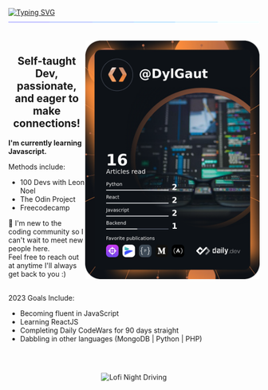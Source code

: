 <a href="https://git.io/typing-svg"><img src="https://readme-typing-svg.demolab.com?font=Roboto&size=37&duration=2800&pause=2000&center=true&vCenter=true&width=940&lines=Hi%2C+I'm+Dylan.+Welcome+to+my+Profile+%3A)" alt="Typing SVG" /></a>
<img  src="assets/border.gif">

<br>

<img align='right' src="assets/DylGaut.png" width="350" alt="DylGaut's Dev Card" />

<h2 align="center"> Self-taught Dev, passionate, and eager to make connections! </h2>
  
  **I'm currently learning Javascript.** <br>

Methods include:
  - 100 Devs with Leon Noel
  - The Odin Project
  - Freecodecamp <br>

🌱 I'm new to the coding community so I can't wait to meet new people here. <br>
Feel free to reach out at anytime I'll always get back to you :) <br> <br>

2023 Goals Include: <br>
- Becoming fluent in JavaScript
- Learning ReactJS
- Completing Daily CodeWars for 90 days straight
- Dabbling in other languages (MongoDB | Python | PHP)

<h2></h2><br>

<p align="center"> 
  <img src="assets/nightdriving.gif" alt="Lofi Night Driving" /> 
</p>



<!--
**DylGaut/DylGaut** is a ✨ _special_ ✨ repository because its `README.md` (this file) appears on your GitHub profile.

Here are some ideas to get you started:

- 🔭 I’m currently working on ...
- 🌱 I’m currently learning ...
- 👯 I’m looking to collaborate on ...
- 🤔 I’m looking for help with ...
- 💬 Ask me about ...
- 📫 How to reach me: ...
- 😄 Pronouns: ...
- ⚡ Fun fact: ...
-->
